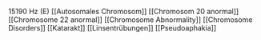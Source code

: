 15190 Hz (E)
[[Autosomales Chromosom]]
[[Chromosom 20 anormal]]
[[Chromosome 22 anormal]]
[[Chromosome Abnormality]]
[[Chromosome Disorders]]
[[Katarakt]]
[[Linsentrübungen]]
[[Pseudoaphakia]]